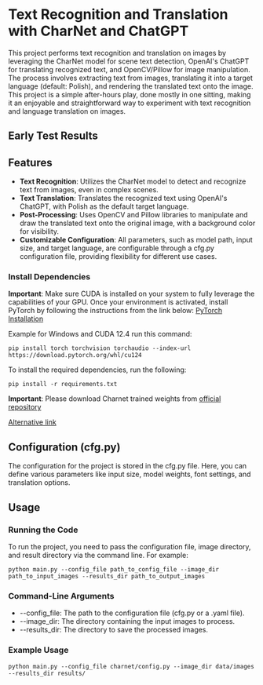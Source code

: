 # Text Recognition and Translation with CharNet and ChatGPT
This project performs text recognition and translation on images by leveraging the CharNet model for scene text detection, OpenAI's ChatGPT for translating recognized text, and OpenCV/Pillow for image manipulation. The process involves extracting text from images, translating it into a target language (default: Polish), and rendering the translated text onto the image. This project is a simple after-hours play, done mostly in one sitting, making it an enjoyable and straightforward way to experiment with text recognition and language translation on images.

## Early Test Results


## Features
- **Text Recognition**: Utilizes the CharNet model to detect and recognize text from images, even in complex scenes.
- **Text Translation**: Translates the recognized text using OpenAI's ChatGPT, with Polish as the default target language.
- **Post-Processing**: Uses OpenCV and Pillow libraries to manipulate and draw the translated text onto the original image, with a background color for visibility.
- **Customizable Configuration**: All parameters, such as model path, input size, and target language, are configurable through a cfg.py configuration file, providing flexibility for different use cases.

### Install Dependencies
**Important**: Make sure CUDA is installed on your system to fully leverage the capabilities of your GPU.
Once your environment is activated, install PyTorch by following the instructions from the link below:
[PyTorch Installation](https://pytorch.org/get-started/locally/)

Example for Windows and CUDA 12.4 run this command:
```
pip install torch torchvision torchaudio --index-url https://download.pytorch.org/whl/cu124
```

To install the required dependencies, run the following:
```
pip install -r requirements.txt
```

**Important**: Please download Charnet trained weights from [official repository](https://github.com/msight-tech/research-charnet)

[Alternative link](https://drive.google.com/file/d/19wxT-MtCo5kzf1dbEPQ7ICG4mgqvtLV3/view?usp=sharing)

## Configuration (cfg.py)
The configuration for the project is stored in the cfg.py file. Here, you can define various parameters like input size, model weights, font settings, and translation options.


## Usage
### Running the Code
To run the project, you need to pass the configuration file, image directory, and result directory via the command line. For example:

```
python main.py --config_file path_to_config_file --image_dir path_to_input_images --results_dir path_to_output_images
```
### Command-Line Arguments
- --config_file: The path to the configuration file (cfg.py or a .yaml file).
- --image_dir: The directory containing the input images to process.
- --results_dir: The directory to save the processed images.
### Example Usage
```
python main.py --config_file charnet/config.py --image_dir data/images --results_dir results/
```
